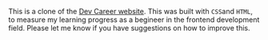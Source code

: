 This is a clone of the [Dev Career website](https://devcareer.io/). This was built with `CSS`and `HTML`, to measure my learning progress as a begineer in the frontend development field. Please let me know if you have suggestions on how to improve this.
